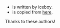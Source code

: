* <vector> is written by iceboy.
* <allocator> is copied from [here](http://stackoverflow.com/questions/11415082/malloc-free-based-stl-allocator).

Thanks to these authors!
